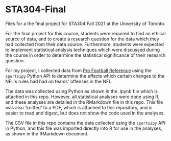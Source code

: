 # STA304-Final
Files for a the final project for STA304 Fall 2021 at the University of Toronto.

For the final project for this course, students were required to find an ethical source of data, and to create a research question for the data which they had collected from their data source. Furthermore, students were expected to implement statistical analysis techniques which were discussed during the course in order to determine the statistical significance of their research question.

For my project, I collected data from [Pro Football Reference](https://www.pro-football-reference.com/) using the `sportsipy` Python API to determine the effects which certain changes to the NFL's rules had had on teams' offenses in the NFL. 

The data was collected using Python as shown in the .ipynb file which is attached in this repo. However, all statistical analyses were done using R, and these analyses are detailed in the RMarkdown file in this repo. This file was also 'knitted' to a PDF, which is attached to this repository, and is easier to read and digest, but does not show the code used in the analyses.

The CSV file in this repo contains the data collected using the `sportsipy` API in Python, and this file was imported directly into R for use in the analyses, as shown in the RMarkdown document.
